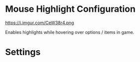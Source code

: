 # Mouse Highlight Configuration

https://i.imgur.com/CeW38r4.png

Enables highlights while hovering over options / items in game.


# Settings


